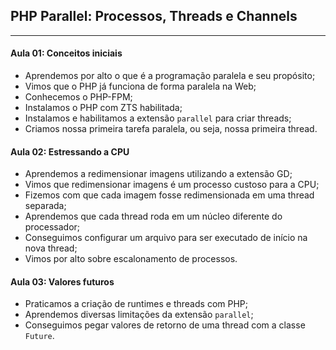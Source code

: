 ## PHP Parallel: Processos, Threads e Channels
---

#### Aula 01: Conceitos iniciais
- Aprendemos por alto o que é a programação paralela e seu propósito;
- Vimos que o PHP já funciona de forma paralela na Web;
- Conhecemos o PHP-FPM;
- Instalamos o PHP com ZTS habilitada;
- Instalamos e habilitamos a extensão `parallel` para criar threads;
- Criamos nossa primeira tarefa paralela, ou seja, nossa primeira thread.

#### Aula 02: Estressando a CPU
- Aprendemos a redimensionar imagens utilizando a extensão GD;
- Vimos que redimensionar imagens é um processo custoso para a CPU;
- Fizemos com que cada imagem fosse redimensionada em uma thread separada;
- Aprendemos que cada thread roda em um núcleo diferente do processador;
- Conseguimos configurar um arquivo para ser executado de início na nova thread;
- Vimos por alto sobre escalonamento de processos.

#### Aula 03: Valores futuros
- Praticamos a criação de runtimes e threads com PHP;
- Aprendemos diversas limitações da extensão `parallel`;
- Conseguimos pegar valores de retorno de uma thread com a classe `Future`.
